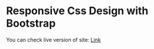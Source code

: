 # Responsive Css Design with Bootstrap
You can check live version of site: <a href="https://emindemirhan.github.io/thirdsitethatimade/">Link</a>
